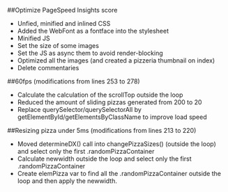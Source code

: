 ##Optimize PageSpeed Insights score
- Unfied, minified and inlined CSS
- Added the WebFont as a fontface into the stylesheet
- Minified JS
- Set the size of some images
- Set the JS as async them to avoid render-blocking
- Optimized all the images (and created a pizzeria thumbnail on index)
- Delete commentaries

##60fps (modifications from lines 253 to 278)
- Calculate the calculation of the scrollTop outside the loop
- Reduced the amount of sliding pizzas generated from 200 to 20
- Replace querySelector/querySelectorAll by getElementById/getElementsByClassName to improve load speed

##Resizing pizza under 5ms (modifications from lines 213 to 220)
- Moved determineDX() call into changePizzaSizes() (outside the loop) and select only the first .randomPizzaContainer
- Calculate newwidth outside the loop and select only the first .randomPizzaContainer
- Create elemPizza var to find all the .randomPizzaContainer outside the loop and then apply the newwidth.